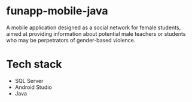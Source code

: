 # funapp-mobile-java

A mobile application designed as a social network for female students, aimed at providing information about potential male teachers or students who may be perpetrators of gender-based violence.

# Tech stack
<ul>
  <li>SQL Server</li>
  <li>Android Studio</li>
  <li>Java</li>
</ul>

